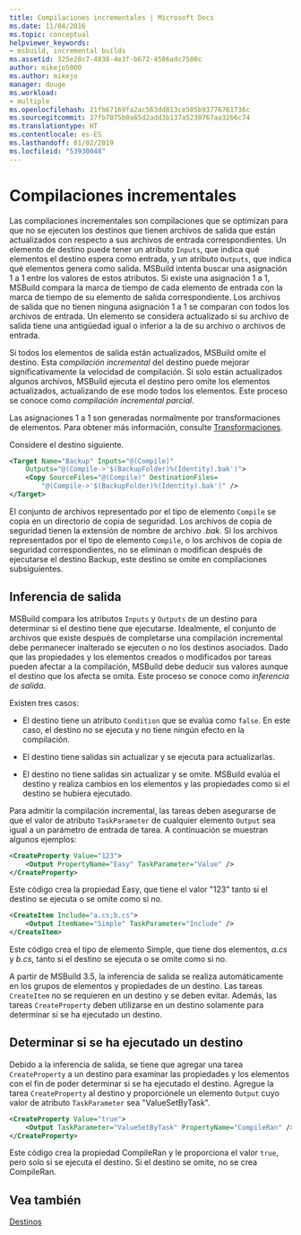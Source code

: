 ```yaml
---
title: Compilaciones incrementales | Microsoft Docs
ms.date: 11/04/2016
ms.topic: conceptual
helpviewer_keywords:
- msbuild, incremental builds
ms.assetid: 325e28c7-4838-4e3f-b672-4586adc7500c
author: mikejo5000
ms.author: mikejo
manager: douge
ms.workload:
- multiple
ms.openlocfilehash: 21fb67169fa2ac563dd813ce505b93776761736c
ms.sourcegitcommit: 37fb7075b0a65d2add3b137a5230767aa3266c74
ms.translationtype: HT
ms.contentlocale: es-ES
ms.lasthandoff: 01/02/2019
ms.locfileid: "53930048"
---
```

# <a name="incremental-builds"></a>Compilaciones incrementales
Las compilaciones incrementales son compilaciones que se optimizan para que no se ejecuten los destinos que tienen archivos de salida que están actualizados con respecto a sus archivos de entrada correspondientes. Un elemento de destino puede tener un atributo `Inputs`, que indica qué elementos el destino espera como entrada, y un atributo `Outputs`, que indica qué elementos genera como salida. MSBuild intenta buscar una asignación 1 a 1 entre los valores de estos atributos. Si existe una asignación 1 a 1, MSBuild compara la marca de tiempo de cada elemento de entrada con la marca de tiempo de su elemento de salida correspondiente. Los archivos de salida que no tienen ninguna asignación 1 a 1 se comparan con todos los archivos de entrada. Un elemento se considera actualizado si su archivo de salida tiene una antigüedad igual o inferior a la de su archivo o archivos de entrada.  
  
 Si todos los elementos de salida están actualizados, MSBuild omite el destino. Esta *compilación incremental* del destino puede mejorar significativamente la velocidad de compilación. Si solo están actualizados algunos archivos, MSBuild ejecuta el destino pero omite los elementos actualizados, actualizando de ese modo todos los elementos. Este proceso se conoce como *compilación incremental parcial*.  
  
 Las asignaciones 1 a 1 son generadas normalmente por transformaciones de elementos. Para obtener más información, consulte [Transformaciones](../msbuild/msbuild-transforms.md).  
  
 Considere el destino siguiente.  
  
```xml  
<Target Name="Backup" Inputs="@(Compile)"   
    Outputs="@(Compile->'$(BackupFolder)%(Identity).bak')">  
    <Copy SourceFiles="@(Compile)" DestinationFiles=  
        "@(Compile->'$(BackupFolder)%(Identity).bak')" />  
</Target>  
```  
  
 El conjunto de archivos representado por el tipo de elemento `Compile` se copia en un directorio de copia de seguridad. Los archivos de copia de seguridad tienen la extensión de nombre de archivo *.bak*. Si los archivos representados por el tipo de elemento `Compile`, o los archivos de copia de seguridad correspondientes, no se eliminan o modifican después de ejecutarse el destino Backup, este destino se omite en compilaciones subsiguientes.  
  
## <a name="output-inference"></a>Inferencia de salida  
 MSBuild compara los atributos `Inputs` y `Outputs` de un destino para determinar si el destino tiene que ejecutarse. Idealmente, el conjunto de archivos que existe después de completarse una compilación incremental debe permanecer inalterado se ejecuten o no los destinos asociados. Dado que las propiedades y los elementos creados o modificados por tareas pueden afectar a la compilación, MSBuild debe deducir sus valores aunque el destino que los afecta se omita. Este proceso se conoce como *inferencia de salida*.  
  
 Existen tres casos:  
  
-   El destino tiene un atributo `Condition` que se evalúa como `false`. En este caso, el destino no se ejecuta y no tiene ningún efecto en la compilación.  
  
-   El destino tiene salidas sin actualizar y se ejecuta para actualizarlas.  
  
-   El destino no tiene salidas sin actualizar y se omite. MSBuild evalúa el destino y realiza cambios en los elementos y las propiedades como si el destino se hubiera ejecutado.  

Para admitir la compilación incremental, las tareas deben asegurarse de que el valor de atributo `TaskParameter` de cualquier elemento `Output` sea igual a un parámetro de entrada de tarea. A continuación se muestran algunos ejemplos:  
  
```xml  
<CreateProperty Value="123">  
    <Output PropertyName="Easy" TaskParameter="Value" />  
</CreateProperty>  
```  
  
 Este código crea la propiedad Easy, que tiene el valor "123" tanto si el destino se ejecuta o se omite como si no.  
  
```xml  
<CreateItem Include="a.cs;b.cs">  
    <Output ItemName="Simple" TaskParameter="Include" />  
</CreateItem>  
```  
  
 Este código crea el tipo de elemento Simple, que tiene dos elementos, *a.cs* y *b.cs*, tanto si el destino se ejecuta o se omite como si no.  
  
 A partir de MSBuild 3.5, la inferencia de salida se realiza automáticamente en los grupos de elementos y propiedades de un destino. Las tareas `CreateItem` no se requieren en un destino y se deben evitar. Además, las tareas `CreateProperty` deben utilizarse en un destino solamente para determinar si se ha ejecutado un destino.  
  
## <a name="determine-whether-a-target-has-been-run"></a>Determinar si se ha ejecutado un destino  
 Debido a la inferencia de salida, se tiene que agregar una tarea `CreateProperty` a un destino para examinar las propiedades y los elementos con el fin de poder determinar si se ha ejecutado el destino. Agregue la tarea `CreateProperty` al destino y proporciónele un elemento `Output` cuyo valor de atributo `TaskParameter` sea "ValueSetByTask".  
  
```xml  
<CreateProperty Value="true">  
    <Output TaskParameter="ValueSetByTask" PropertyName="CompileRan" />  
</CreateProperty>  
```  
  
 Este código crea la propiedad CompileRan y le proporciona el valor `true`, pero solo si se ejecuta el destino. Si el destino se omite, no se crea CompileRan.  
  
## <a name="see-also"></a>Vea también  
 [Destinos](../msbuild/msbuild-targets.md)